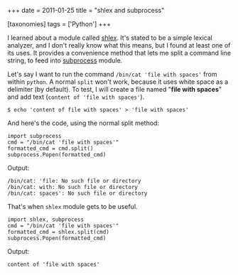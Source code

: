 +++
date = 2011-01-25
title = "shlex and subprocess"

[taxonomies]
tags = ['Python']
+++

I learned about a module called [shlex]. It's stated to be a simple
lexical analyzer, and I don't really know what this means, but I found
at least one of its uses. It provides a convenience method that lets me
split a command line string, to feed into [subprocess] module.

Let's say I want to run the command `/bin/cat 'file with spaces'` from
within `python`. A normal `split` won't work, because it uses white
space as a delimiter (by default). To test, I will create a file named
"**file with spaces**" and add text (`content of 'file with spaces'`).

``` {.sourceCode .sh}
$ echo 'content of file with spaces' > 'file with spaces'
```

And here's the code, using the normal split method:

``` {.sourceCode .python}
import subprocess
cmd = "/bin/cat 'file with spaces'"
formatted_cmd = cmd.split()
subprocess.Popen(formatted_cmd)
```

Output:

``` {.sourceCode .sh}
/bin/cat: 'file: No such file or directory
/bin/cat: with: No such file or directory
/bin/cat: spaces': No such file or directory
```

That's when `shlex` module gets to be useful.

``` {.sourceCode .python}
import shlex, subprocess
cmd = "/bin/cat 'file with spaces'"
formatted_cmd = shlex.split(cmd)
subprocess.Popen(formatted_cmd)
```

Output:

    content of 'file with spaces'

  [shlex]: http://docs.python.org/library/shlex.html
  [subprocess]: http://docs.python.org/library/subprocess.html
